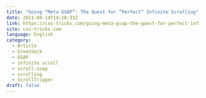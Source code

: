 ```yaml
---
title: "Going “Meta GSAP”: The Quest for “Perfect” Infinite Scrolling"
date: 2021-04-14T14:28:33Z
link: https://css-tricks.com/going-meta-gsap-the-quest-for-perfect-infinite-scrolling/?utm_medium=RSS&utm_source=news.12bit.vn
site: css-tricks.com
language: English
category:
  - Article
  - GreenSock
  - GSAP
  - infinite scroll
  - scroll-snap
  - scrolling
  - ScrollTrigger
draft: false
---
```

